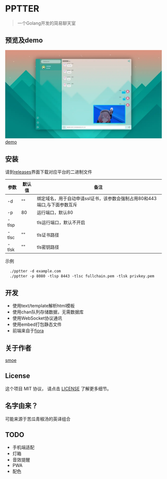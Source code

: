 # PPTTER

> 一个Golang开发的简易聊天室

## 预览及demo
![预览](https://github.com/BapiGso/pptter/blob/main/assets/QQ%E6%88%AA%E5%9B%BE20221127090457.webp)
[demo](https://pptter.onrender.com/)

## 安装

请到[releases](https://github.com/BapiGso/pptter/releases)界面下载对应平台的二进制文件

| 参数    | 默认值 | 备注                                        |
|-------|-----|-------------------------------------------|
| -d    | ""  | 绑定域名，用于自动申请ssl证书，该参数会强制占用80和443端口,与下面参数互斥 |
| -p    | 80  | 运行端口，默认80                                 |
| -tlsp |     | tls运行端口，默认不开启                             |
| -tlsc | ""  | tls证书路径                                   |
| -tlsk | ""  | tls密钥路径                                   |  

示例  

```
  ./pptter -d example.com
  ./pptter -p 8080 -tlsp 8443 -tlsc fullchain.pem -tlsk privkey.pem
```

## 开发

 - 使用text/template解析html模板
 - 使用chan队列存储数据，无需数据库
 - 使用WebSocket协议通讯
 - 使用embed打包静态文件
 - 前端来自于[fiora](https://github.com/yinxin630/fiora)

## 关于作者

[smoe](https://smoe.cc)

## License

这个项目 MIT 协议， 请点击 [LICENSE](LICENSE) 了解更多细节。

## 名字由来？

可能来源于苦瓜青椒汤的英译组合

## TODO
 - 手机端适配
 - 灯箱
 - 音效提醒
 - PWA
 - 配色
